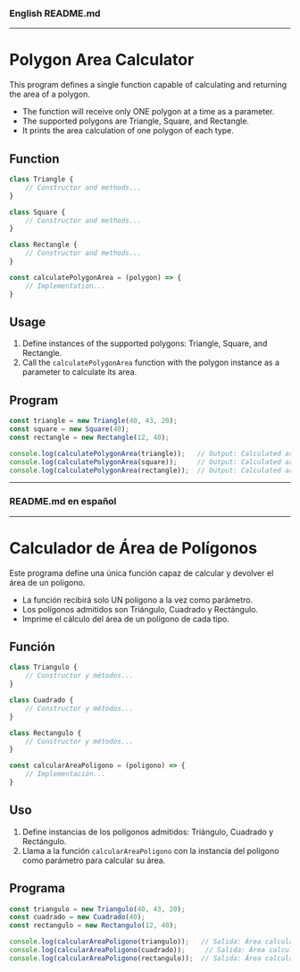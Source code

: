 ### English README.md

---

# Polygon Area Calculator

This program defines a single function capable of calculating and returning the area of a polygon.

- The function will receive only ONE polygon at a time as a parameter.
- The supported polygons are Triangle, Square, and Rectangle.
- It prints the area calculation of one polygon of each type.

## Function

```javascript
class Triangle {
    // Constructor and methods...
}

class Square {
    // Constructor and methods...
}

class Rectangle {
    // Constructor and methods...
}

const calculatePolygonArea = (polygon) => {
    // Implementation...
}
```

## Usage

1. Define instances of the supported polygons: Triangle, Square, and Rectangle.
2. Call the `calculatePolygonArea` function with the polygon instance as a parameter to calculate its area.

## Program

```javascript
const triangle = new Triangle(40, 43, 20);
const square = new Square(40);
const rectangle = new Rectangle(12, 40);

console.log(calculatePolygonArea(triangle));   // Output: Calculated area of the triangle
console.log(calculatePolygonArea(square));     // Output: Calculated area of the square
console.log(calculatePolygonArea(rectangle));  // Output: Calculated area of the rectangle
```

---

### README.md en español

---

# Calculador de Área de Polígonos

Este programa define una única función capaz de calcular y devolver el área de un polígono.

- La función recibirá solo UN polígono a la vez como parámetro.
- Los polígonos admitidos son Triángulo, Cuadrado y Rectángulo.
- Imprime el cálculo del área de un polígono de cada tipo.

## Función

```javascript
class Triangulo {
    // Constructor y métodos...
}

class Cuadrado {
    // Constructor y métodos...
}

class Rectangulo {
    // Constructor y métodos...
}

const calcularAreaPoligono = (poligono) => {
    // Implementación...
}
```

## Uso

1. Define instancias de los polígonos admitidos: Triángulo, Cuadrado y Rectángulo.
2. Llama a la función `calcularAreaPoligono` con la instancia del polígono como parámetro para calcular su área.

## Programa

```javascript
const triangulo = new Triangulo(40, 43, 20);
const cuadrado = new Cuadrado(40);
const rectangulo = new Rectangulo(12, 40);

console.log(calcularAreaPoligono(triangulo));   // Salida: Área calculada del triángulo
console.log(calcularAreaPoligono(cuadrado));     // Salida: Área calculada del cuadrado
console.log(calcularAreaPoligono(rectangulo));  // Salida: Área calculada del rectángulo
```


